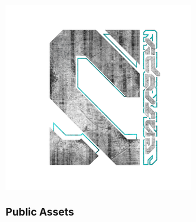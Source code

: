 ![alt text](https://github.com/ENTROPY-VR/public-assets/blob/main/Logos/ENTROPY_LOGO_FULL_DIRTY.png?raw=true)

# Public Assets


